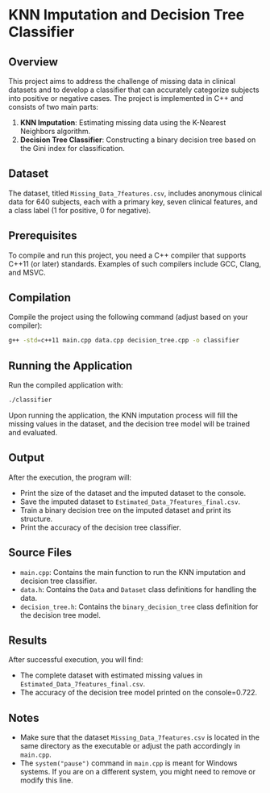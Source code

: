 
# KNN Imputation and Decision Tree Classifier

## Overview

This project aims to address the challenge of missing data in clinical datasets and to develop a classifier that can accurately categorize subjects into positive or negative cases. The project is implemented in C++ and consists of two main parts:

1. **KNN Imputation**: Estimating missing data using the K-Nearest Neighbors algorithm.
2. **Decision Tree Classifier**: Constructing a binary decision tree based on the Gini index for classification.

## Dataset

The dataset, titled `Missing_Data_7features.csv`, includes anonymous clinical data for 640 subjects, each with a primary key, seven clinical features, and a class label (1 for positive, 0 for negative).

## Prerequisites

To compile and run this project, you need a C++ compiler that supports C++11 (or later) standards. Examples of such compilers include GCC, Clang, and MSVC.

## Compilation

Compile the project using the following command (adjust based on your compiler):

```bash
g++ -std=c++11 main.cpp data.cpp decision_tree.cpp -o classifier
```

## Running the Application

Run the compiled application with:

```bash
./classifier
```

Upon running the application, the KNN imputation process will fill the missing values in the dataset, and the decision tree model will be trained and evaluated.

## Output

After the execution, the program will:

- Print the size of the dataset and the imputed dataset to the console.
- Save the imputed dataset to `Estimated_Data_7features_final.csv`.
- Train a binary decision tree on the imputed dataset and print its structure.
- Print the accuracy of the decision tree classifier.

## Source Files

- `main.cpp`: Contains the main function to run the KNN imputation and decision tree classifier.
- `data.h`: Contains the `Data` and `Dataset` class definitions for handling the data.
- `decision_tree.h`: Contains the `binary_decision_tree` class definition for the decision tree model.

## Results

After successful execution, you will find:

- The complete dataset with estimated missing values in `Estimated_Data_7features_final.csv`.
- The accuracy of the decision tree model printed on the console=0.722.

## Notes

- Make sure that the dataset `Missing_Data_7features.csv` is located in the same directory as the executable or adjust the path accordingly in `main.cpp`.
- The `system("pause")` command in `main.cpp` is meant for Windows systems. If you are on a different system, you might need to remove or modify this line.